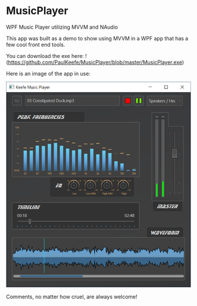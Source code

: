 
# MusicPlayer
WPF Music Player utilizing MVVM and NAudio

This app was built as a demo to show using MVVM in a WPF app that has a few cool front end tools. 

You can download the exe here: !(https://github.com/PaulKeefe/MusicPlayer/blob/master/MusicPlayer.exe)

Here is an image of the app in use:

![alt tag](https://github.com/PaulKeefe/MusicPlayer/blob/master/wpf_music_player.png)


Comments, no matter how cruel, are always welcome!
